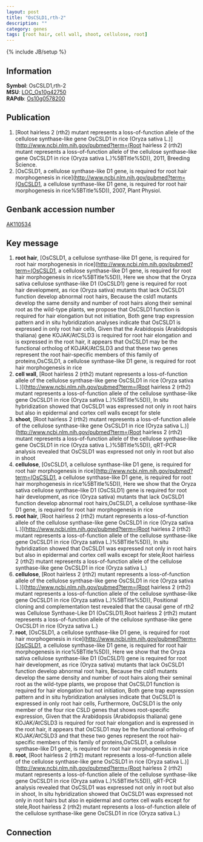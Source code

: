 ```yaml
---
layout: post
title: "OsCSLD1,rth-2"
description: ""
category: genes
tags: [root hair, cell wall, shoot, cellulose, root]
---
```

{% include JB/setup %}

## Information
__Symbol__: OsCSLD1,rth-2  
__MSU__: [LOC_Os10g42750](http://rice.plantbiology.msu.edu/cgi-bin/ORF_infopage.cgi?orf=LOC_Os10g42750)  
__RAPdb__: [Os10g0578200](http://rapdb.dna.affrc.go.jp/viewer/gbrowse_details/irgsp1?name=Os10g0578200)  

## Publication
1. [Root hairless 2 (rth2) mutant represents a loss-of-function allele of the cellulose synthase-like gene OsCSLD1 in rice (Oryza sativa L.)](http://www.ncbi.nlm.nih.gov/pubmed?term=(Root hairless 2 (rth2) mutant represents a loss-of-function allele of the cellulose synthase-like gene OsCSLD1 in rice (Oryza sativa L.)%5BTitle%5D)), 2011, Breeding Science.
2. [OsCSLD1, a cellulose synthase-like D1 gene, is required for root hair morphogenesis in rice](http://www.ncbi.nlm.nih.gov/pubmed?term=(OsCSLD1, a cellulose synthase-like D1 gene, is required for root hair morphogenesis in rice%5BTitle%5D)), 2007, Plant Physiol.

## Genbank accession number
[AK110534](http://www.ncbi.nlm.nih.gov/nuccore/AK110534)

## Key message
1. __root hair__, [OsCSLD1, a cellulose synthase-like D1 gene, is required for root hair morphogenesis in rice](http://www.ncbi.nlm.nih.gov/pubmed?term=(OsCSLD1, a cellulose synthase-like D1 gene, is required for root hair morphogenesis in rice%5BTitle%5D)),  Here we show that the Oryza sativa cellulose synthase-like D1 (OsCSLD1) gene is required for root hair development, as rice (Oryza sativa) mutants that lack OsCSLD1 function develop abnormal root hairs, Because the csld1 mutants develop the same density and number of root hairs along their seminal root as the wild-type plants, we propose that OsCSLD1 function is required for hair elongation but not initiation, Both gene trap expression pattern and in situ hybridization analyses indicate that OsCSLD1 is expressed in only root hair cells, Given that the Arabidopsis (Arabidopsis thaliana) gene KOJAK/AtCSLD3 is required for root hair elongation and is expressed in the root hair, it appears that OsCSLD1 may be the functional ortholog of KOJAK/AtCSLD3 and that these two genes represent the root hair-specific members of this family of proteins,OsCSLD1, a cellulose synthase-like D1 gene, is required for root hair morphogenesis in rice
2. __cell wall__, [Root hairless 2 (rth2) mutant represents a loss-of-function allele of the cellulose synthase-like gene OsCSLD1 in rice (Oryza sativa L.)](http://www.ncbi.nlm.nih.gov/pubmed?term=(Root hairless 2 (rth2) mutant represents a loss-of-function allele of the cellulose synthase-like gene OsCSLD1 in rice (Oryza sativa L.)%5BTitle%5D)),  In situ hybridization showed that OsCSLD1 was expressed not only in root hairs but also in epidermal and cortex cell walls except for stele
3. __shoot__, [Root hairless 2 (rth2) mutant represents a loss-of-function allele of the cellulose synthase-like gene OsCSLD1 in rice (Oryza sativa L.)](http://www.ncbi.nlm.nih.gov/pubmed?term=(Root hairless 2 (rth2) mutant represents a loss-of-function allele of the cellulose synthase-like gene OsCSLD1 in rice (Oryza sativa L.)%5BTitle%5D)),  qRT-PCR analysis revealed that OsCSLD1 was expressed not only in root but also in shoot
4. __cellulose__, [OsCSLD1, a cellulose synthase-like D1 gene, is required for root hair morphogenesis in rice](http://www.ncbi.nlm.nih.gov/pubmed?term=(OsCSLD1, a cellulose synthase-like D1 gene, is required for root hair morphogenesis in rice%5BTitle%5D)),  Here we show that the Oryza sativa cellulose synthase-like D1 (OsCSLD1) gene is required for root hair development, as rice (Oryza sativa) mutants that lack OsCSLD1 function develop abnormal root hairs,OsCSLD1, a cellulose synthase-like D1 gene, is required for root hair morphogenesis in rice
5. __root hair__, [Root hairless 2 (rth2) mutant represents a loss-of-function allele of the cellulose synthase-like gene OsCSLD1 in rice (Oryza sativa L.)](http://www.ncbi.nlm.nih.gov/pubmed?term=(Root hairless 2 (rth2) mutant represents a loss-of-function allele of the cellulose synthase-like gene OsCSLD1 in rice (Oryza sativa L.)%5BTitle%5D)),  In situ hybridization showed that OsCSLD1 was expressed not only in root hairs but also in epidermal and cortex cell walls except for stele,Root hairless 2 (rth2) mutant represents a loss-of-function allele of the cellulose synthase-like gene OsCSLD1 in rice (Oryza sativa L.)
6. __cellulose__, [Root hairless 2 (rth2) mutant represents a loss-of-function allele of the cellulose synthase-like gene OsCSLD1 in rice (Oryza sativa L.)](http://www.ncbi.nlm.nih.gov/pubmed?term=(Root hairless 2 (rth2) mutant represents a loss-of-function allele of the cellulose synthase-like gene OsCSLD1 in rice (Oryza sativa L.)%5BTitle%5D)),  Positional cloning and complementation test revealed that the causal gene of rth2 was Cellulose Synthase-Like D1 (OsCSLD1),Root hairless 2 (rth2) mutant represents a loss-of-function allele of the cellulose synthase-like gene OsCSLD1 in rice (Oryza sativa L.)
7. __root__, [OsCSLD1, a cellulose synthase-like D1 gene, is required for root hair morphogenesis in rice](http://www.ncbi.nlm.nih.gov/pubmed?term=(OsCSLD1, a cellulose synthase-like D1 gene, is required for root hair morphogenesis in rice%5BTitle%5D)),  Here we show that the Oryza sativa cellulose synthase-like D1 (OsCSLD1) gene is required for root hair development, as rice (Oryza sativa) mutants that lack OsCSLD1 function develop abnormal root hairs, Because the csld1 mutants develop the same density and number of root hairs along their seminal root as the wild-type plants, we propose that OsCSLD1 function is required for hair elongation but not initiation, Both gene trap expression pattern and in situ hybridization analyses indicate that OsCSLD1 is expressed in only root hair cells, Furthermore, OsCSLD1 is the only member of the four rice CSLD genes that shows root-specific expression, Given that the Arabidopsis (Arabidopsis thaliana) gene KOJAK/AtCSLD3 is required for root hair elongation and is expressed in the root hair, it appears that OsCSLD1 may be the functional ortholog of KOJAK/AtCSLD3 and that these two genes represent the root hair-specific members of this family of proteins,OsCSLD1, a cellulose synthase-like D1 gene, is required for root hair morphogenesis in rice
8. __root__, [Root hairless 2 (rth2) mutant represents a loss-of-function allele of the cellulose synthase-like gene OsCSLD1 in rice (Oryza sativa L.)](http://www.ncbi.nlm.nih.gov/pubmed?term=(Root hairless 2 (rth2) mutant represents a loss-of-function allele of the cellulose synthase-like gene OsCSLD1 in rice (Oryza sativa L.)%5BTitle%5D)),  qRT-PCR analysis revealed that OsCSLD1 was expressed not only in root but also in shoot, In situ hybridization showed that OsCSLD1 was expressed not only in root hairs but also in epidermal and cortex cell walls except for stele,Root hairless 2 (rth2) mutant represents a loss-of-function allele of the cellulose synthase-like gene OsCSLD1 in rice (Oryza sativa L.)

## Connection


